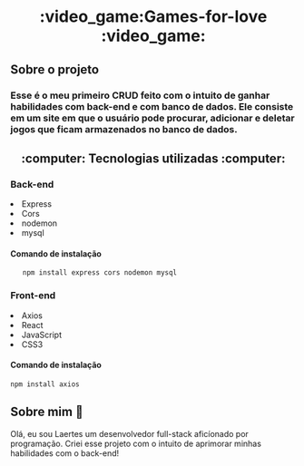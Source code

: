 <h1 align="center">:video_game:Games-for-love :video_game:</h1>

## Sobre o projeto
<h3>Esse é o meu primeiro CRUD feito com o intuito de ganhar habilidades com back-end e com banco de dados. Ele consiste em um site em que o usuário pode procurar, adicionar e deletar jogos que ficam armazenados no banco de dados.</h5>

<h2 align="center"> :computer: Tecnologias utilizadas :computer: </h2>

### Back-end
<div> 
  <li>Express</li> 
  <li>Cors</li>
  <li>nodemon</li>
  <li>mysql</li>
  
  <h4>Comando de instalação</h4>
</div>

```
   npm install express cors nodemon mysql  
```

### Front-end
<div> 
  <li>Axios</li>
  <li>React</li>
  <li>JavaScript</li>
  <li>CSS3</li>
  
  <h4>Comando de instalação</h4>
</div>

```
npm install axios 
```

## Sobre mim :wave:

<p>Olá, eu sou Laertes um desenvolvedor full-stack aficíonado por programação. Criei esse projeto com o intuito de aprimorar minhas habilidades com o back-end!</p>



